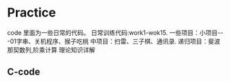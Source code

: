 # Practice
code 里面为一些日常的代码。
日常训练代码:work1-wok15.
一些项目：小项目---01字串、关机程序、猴子吃桃
中项目：扫雷、三子棋、通讯录.
递归项目：斐波那契数列,阶乘计算
理论知识详解
## C-code 
